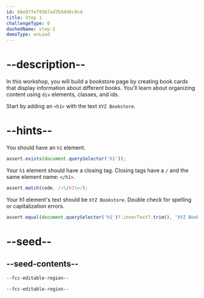 ```yaml
---
id: 68e97fe79367ad7b5dd6c9cd
title: Step 1
challengeType: 0
dashedName: step-1
demoType: onLoad
---
```


# --description--

In this workshop, you will build a bookstore page by creating book cards that display information about different books. You'll learn about organizing content using `div` elements, classes, and ids.

Start by adding an `<h1>` with the text `XYZ Bookstore`.

# --hints--

You should have an `h1` element.

```js
assert.exists(document.querySelector('h1'));
```

Your `h1` element should have a closing tag. Closing tags have a `/` and the same element name: `</h1>`.

```js
assert.match(code, /<\/h1\>/);
```

Your h1 element's text should be `XYZ Bookstore`. Double check for spelling or capitalization errors.

```js
assert.equal(document.querySelector('h1')?.innerText?.trim(), 'XYZ Bookstore');
```

# --seed--

## --seed-contents--

```html
--fcc-editable-region--

--fcc-editable-region--
```
